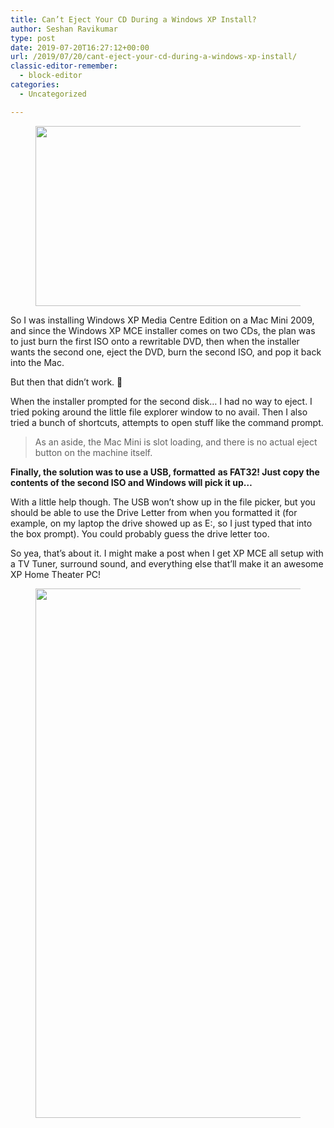 ```yaml
---
title: Can’t Eject Your CD During a Windows XP Install?
author: Seshan Ravikumar
type: post
date: 2019-07-20T16:27:12+00:00
url: /2019/07/20/cant-eject-your-cd-during-a-windows-xp-install/
classic-editor-remember:
  - block-editor
categories:
  - Uncategorized

---
```

<div class="wp-block-image">
  <figure class="aligncenter"><img loading="lazy" width="512" height="288" src="https://seshan.xyz/wp-content/uploads/2019/07/Windows_Media_Center_on_Windows_XP.png" alt="" class="wp-image-157" srcset="https://seshan.xyz/wp-content/uploads/2019/07/Windows_Media_Center_on_Windows_XP.png 512w, https://seshan.xyz/wp-content/uploads/2019/07/Windows_Media_Center_on_Windows_XP-300x169.png 300w" sizes="(max-width: 512px) 100vw, 512px" /></figure>
</div>



So I was installing Windows XP Media Centre Edition on a Mac Mini 2009, and since the Windows XP MCE installer comes on two CDs, the plan was to just burn the first ISO onto a rewritable DVD, then when the installer wants the second one, eject the DVD, burn the second ISO, and pop it back into the Mac.

But then that didn&#8217;t work. 🙁

When the installer prompted for the second disk&#8230; I had no way to eject. I tried poking around the little file explorer window to no avail. Then I also tried a bunch of shortcuts, attempts to open stuff like the command prompt.

<blockquote class="wp-block-quote">
  <p>
    As an aside, the Mac Mini is slot loading, and there is no actual eject button on the machine itself.
  </p>
</blockquote>

**Finally, the solution was to use a USB, formatted** **as FAT32! Just copy the contents of the second ISO and Windows will pick it up&#8230;**

With a little help though. The USB won&#8217;t show up in the file picker, but you should be able to use the Drive Letter from when you formatted it (for example, on my laptop the drive showed up as E:\, so I just typed that into the box prompt). You could probably guess the drive letter too.

So yea, that&#8217;s about it. I might make a post when I get XP MCE all setup with a TV Tuner, surround sound, and everything else that&#8217;ll make it an awesome XP Home Theater PC!

<div class="wp-block-image">
  <figure class="aligncenter"><img loading="lazy" width="1024" height="847" src="https://seshan.xyz/wp-content/uploads/2019/07/Mac-mini-1st-gen-1024x847.jpg" alt="" class="wp-image-158" srcset="https://seshan.xyz/wp-content/uploads/2019/07/Mac-mini-1st-gen-1024x847.jpg 1024w, https://seshan.xyz/wp-content/uploads/2019/07/Mac-mini-1st-gen-300x248.jpg 300w, https://seshan.xyz/wp-content/uploads/2019/07/Mac-mini-1st-gen-768x635.jpg 768w" sizes="(max-width: 1024px) 100vw, 1024px" /></figure>
</div>